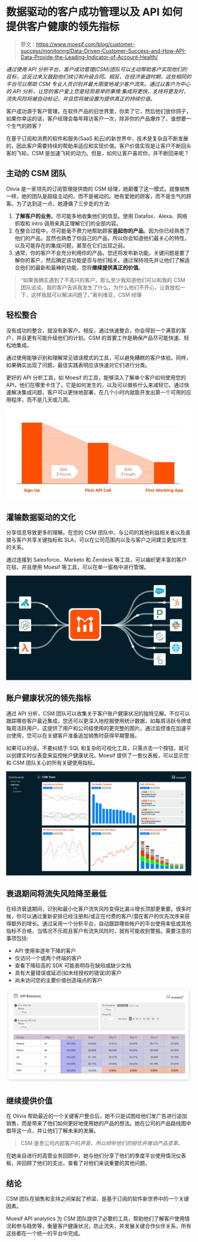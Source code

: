 # 数据驱动的客户成功管理以及 API 如何提供客户健康的领先指标

> 原文：<https://www.moesif.com/blog/customer-success/monitoring/Data-Driven-Customer-Success-and-How-API-Data-Provide-the-Leading-Indicator-of-Account-Health/>

*通过使用 API 分析平台，客户成功管理(CSM)团队可以主动帮助客户实现他们的目标，这反过来又鼓励他们续订和升级合同。相反，在经济衰退时期，这些相同的平台可以帮助 CSM 专业人员识别并最大限度地减少客户流失。通过以客户为中心的 API 分析，让您的客户爱上您是轻而易举的事情:集成将更快，支持将更及时，流失风险将被自动标记，并且您将被设置为提供真正的持续价值。*

客户成功源于客户管理。在软件产品的旧世界里，你卖了它，然后他们放你鸽子，如果你幸运的话，客户经理会每年拜访客户一次，除非你的产品爆炸了。谁想要一个生气的顾客？

在基于订阅和消费的软件和服务(SaaS 和云)的新世界中，技术是复杂且不断发展的，因此客户需要持续的帮助来适应和实现价值。客户价值实现是让客户不断回头客的飞轮。CSM 是加速飞轮的动力。但是，如何让客户喜欢你，并不断回来呢？

## 主动的 CSM 团队

Olivia 是一家领先的订阅管理提供商的 CSM 经理，她颠覆了这一模式。就像销售一样，她的团队是超级主动的，而不是被动的。她有爱她的顾客，而不是生气的顾客。为了达到这一点，她遵循了三步走的方法:

1.  **了解客户的业务**。尽可能多地收集他们的信息。使用 Datafox、Alexa、网络抓取和 intro 调用来真正理解它们的全部内容。
2.  在整合过程中，尽可能毫不费力地帮助顾客**竖起你的产品**。因为你已经熟悉了他们的产品，显然也熟悉了你自己的产品，所以你会知道他们最关心的特性，以及可能存在的集成问题，甚至在它们出现之前。
3.  通常，你的客户不会充分利用你的产品。您还将发布新功能。关键问题是要了解你的客户，然后确定该功能是否与他们相关。通过保持领先并让他们了解适合他们的最新和最棒的功能，您将**继续提供真正的价值**。

> “如果我确实遇到了不高兴的客户，那么至少我知道他们可以和我的 CSM 团队谈谈。我的客户告诉我发生了什么，为什么他们不开心，让我放松一下，这样我就可以解决问题了。”奥利维亚，CSM 经理

## 轻松整合

没有成功的整合，就没有新客户。相反，通过快速整合，你会得到一个满意的客户，并且更有可能升级他们的计划。CSM 的首要工作是确保产品尽可能快速、轻松地集成。

通过使用能够识别和理解常见错误模式的工具，可以避免糟糕的客户体验。同样，如果确实出现了问题，最佳实践表明应该快速对它们进行分类。

更好的 API 分析工具，如 Moesif 的工具，能够深入了解单个客户如何使用您的 API，他们在哪里卡住了，它是如何发生的，以及可以做些什么来减轻它。通过快速解决集成问题，客户可以更快地部署，在几个小时内就能开发出第一个可用的应用程序，而不是几天或几周。

![Moesif - API Adoption Funnel](img/20b92daebbd1f4d5f36ed5640650513d.png "Time To First Working App")

## 灌输数据驱动的文化

分享信息导致更多的理解。在您的 CSM 团队中、与公司的其他利益相关者以及直接与客户共享关键指标和 SLA，可以在公司范围内以及与客户之间建立更加共生的关系。

通过连接到 Salesforce、Marketo 和 Zendesk 等工具，可以编织更丰富的客户花毯，并且使用 Moesif 等工具，可以在单一窗格中进行管理。

![Moesif - Integrate with other data sources to create a richer customer picture](img/dfbf68e0cd243b89b633dcc9eb17f639.png "Connect to Other Tools and Sync Usage and More")

## 账户健康状况的领先指标

通过 API 分析，CSM 团队可以收集关于客户账户健康状况的独特见解。不仅可以跟踪哪些客户最近集成，您还可以更深入地挖掘使用统计数据，如每周活跃令牌或每周活跃用户。这提供了用户和公司级使用的更完整的图片。通过监控谁在加速平台使用，您可以在关键客户准备追加销售时获得早期警报。

如果可以的话，不要纠结于 SQL 和复杂的可视化工具，只需点击一个按钮，就可以创建实时仪表盘来监控帐户健康状况。Moesif 提供了一套仪表板，可以显示您和 CSM 团队关心的所有关键使用指标。

![Moesif - Key CSM metrics on one pane](img/2c8d46bf49d69302a5bb3c1101f51f21.png "Real-time Dashbaords to Monitor Account Health")

## 衰退期间将流失风险降至最低

在经济衰退期间，识别和最小化客户流失风险变得比漏斗增长顶部更重要。很多时候，你可以通过重新安排已经注册和/或正在付费的客户/潜在客户的优先次序来获得额外的增长。通过采用一个分析平台，自动跟踪哪些帐户的平台使用率低或其他指标不合格，当情况不乐观且客户有流失风险时，就有可能收到警报。需要注意的事项包括:

*   API 使用率逐年下降的客户
*   仅访问一个或两个终端的客户
*   查看下降较高的 SDK 可能表明存在缺陷或缺少文档
*   具有大量错误或延迟(如未经授权的错误)的客户
*   尚未访问您的主要价值创造端点的客户

![API product retention broken down by SDK](img/d36decee2c25b9ff31d2c10da3972d54.png)

## 继续提供价值

在 Olivia 帮助最近的一个关键客户整合后，她不只是试图给他们发广告进行追加销售，而是带来了他们如何更好地使用她的产品的想法。她在公司的产品路线图中倡导这一点，并让他们了解未来的发展。

> CSM 是贵公司内部客户的*声音，所以倾听他们的担忧并推动产品变革。*

在她亲自进行的高管业务回顾中，她与他们分享了他们的季度平台使用情况仪表板，并回顾了他们的支出，查看了对他们来说重要的其他问题。

## 结论

CSM 团队在销售和支持之间架起了桥梁，是基于订阅的软件新世界中的一个关键因素。

Moesif API analytics 为 CSM 团队提供了必要的工具，帮助他们了解客户使用情况和参与趋势等，衡量客户健康状况，防止流失，并发展关键合作伙伴关系，所有这些都在一个统一的平台中完成。